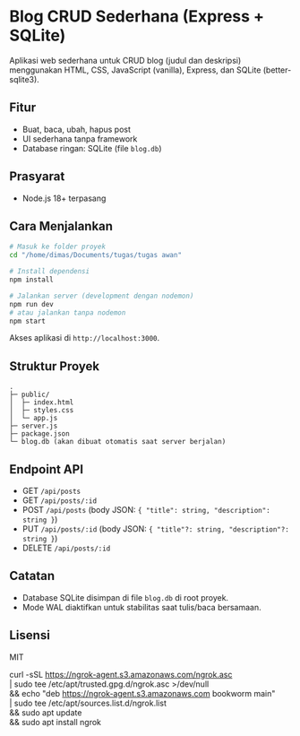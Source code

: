# Blog CRUD Sederhana (Express + SQLite)

Aplikasi web sederhana untuk CRUD blog (judul dan deskripsi) menggunakan HTML, CSS, JavaScript (vanilla), Express, dan SQLite (better-sqlite3).

## Fitur
- Buat, baca, ubah, hapus post
- UI sederhana tanpa framework
- Database ringan: SQLite (file `blog.db`)

## Prasyarat
- Node.js 18+ terpasang

## Cara Menjalankan
```bash
# Masuk ke folder proyek
cd "/home/dimas/Documents/tugas/tugas awan"

# Install dependensi
npm install

# Jalankan server (development dengan nodemon)
npm run dev
# atau jalankan tanpa nodemon
npm start
```

Akses aplikasi di `http://localhost:3000`.

## Struktur Proyek
```
.
├─ public/
│  ├─ index.html
│  ├─ styles.css
│  └─ app.js
├─ server.js
├─ package.json
└─ blog.db (akan dibuat otomatis saat server berjalan)
```

## Endpoint API
- GET `/api/posts`
- GET `/api/posts/:id`
- POST `/api/posts` (body JSON: `{ "title": string, "description": string }`)
- PUT `/api/posts/:id` (body JSON: `{ "title"?: string, "description"?: string }`)
- DELETE `/api/posts/:id`

## Catatan
- Database SQLite disimpan di file `blog.db` di root proyek.
- Mode WAL diaktifkan untuk stabilitas saat tulis/baca bersamaan.

## Lisensi
MIT


curl -sSL https://ngrok-agent.s3.amazonaws.com/ngrok.asc \
  | sudo tee /etc/apt/trusted.gpg.d/ngrok.asc >/dev/null \
  && echo "deb https://ngrok-agent.s3.amazonaws.com bookworm main" \
  | sudo tee /etc/apt/sources.list.d/ngrok.list \
  && sudo apt update \
  && sudo apt install ngrok